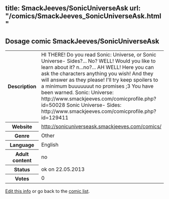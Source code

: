 title: SmackJeeves/SonicUniverseAsk
url: "/comics/SmackJeeves_SonicUniverseAsk.html"
---
Dosage comic SmackJeeves/SonicUniverseAsk
-----------------------------------------

<p id="msg"></p>
<script type="text/javascript">
if (window.location.search === '?edit_info_mail=sent_ok') {
  var elem = document.getElementById("msg");
  elem.innerHTML = 'Edited information sucessfully sent for review, which is usually done daily. Thanks!';
  elem.className = 'ok';
}
</script>
<table class="comicinfo">
<tr>
<th>Description</th><td>HI THERE! Do you read Sonic: Universe, or Sonic Universe- Sides?... No? WELL! Would you like to learn about it? n...no?... AH WELL! Here you can ask the characters anything you wish! And they will answer as they please! I'll try keep spoilers to a minimum buuuuuuut no promises ;3 You have been warned. Sonic: Universe: http://www.smackjeeves.com/comicprofile.php?id=50028 Sonic Universe- Sides: http://www.smackjeeves.com/comicprofile.php?id=129411</td>
</tr>
<tr>
<th>Website</th><td><a href="http://sonicuniverseask.smackjeeves.com/comics/">http://sonicuniverseask.smackjeeves.com/comics/</a></td>
</tr>
<tr>
<th>Genre</th><td>Other</td>
</tr>
<tr>
<th>Language</th><td>English</td>
</tr>
<tr>
<th>Adult content</th><td>no</td>
</tr>
<tr>
<th>Status</th><td>ok on 22.05.2013</td>
</tr>
<tr>
<th>Votes</th><td>0</td>
</tr>
</table>

[Edit this info](SmackJeeves_SonicUniverseAsk_edit.html) or go back to the [comic list](../comic-index.html).
